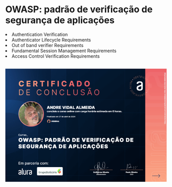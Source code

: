 # OWASP: padrão de verificação de segurança de aplicações

<li>Authentication Verification
<li>Authenticator Lifecycle Requirements
<li>Out of band verifier Requirements
<li>Fundamental Session Management Requirements
<li>Access Control Verification Requirements
<br>
<br>

![alt text](image.png)
